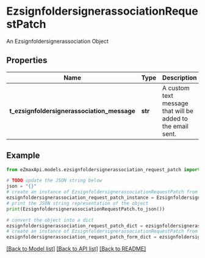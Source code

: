 # EzsignfoldersignerassociationRequestPatch

An Ezsignfoldersignerassociation Object

## Properties

Name | Type | Description | Notes
------------ | ------------- | ------------- | -------------
**t_ezsignfoldersignerassociation_message** | **str** | A custom text message that will be added to the email sent. | [optional] 

## Example

```python
from eZmaxApi.models.ezsignfoldersignerassociation_request_patch import EzsignfoldersignerassociationRequestPatch

# TODO update the JSON string below
json = "{}"
# create an instance of EzsignfoldersignerassociationRequestPatch from a JSON string
ezsignfoldersignerassociation_request_patch_instance = EzsignfoldersignerassociationRequestPatch.from_json(json)
# print the JSON string representation of the object
print(EzsignfoldersignerassociationRequestPatch.to_json())

# convert the object into a dict
ezsignfoldersignerassociation_request_patch_dict = ezsignfoldersignerassociation_request_patch_instance.to_dict()
# create an instance of EzsignfoldersignerassociationRequestPatch from a dict
ezsignfoldersignerassociation_request_patch_form_dict = ezsignfoldersignerassociation_request_patch.from_dict(ezsignfoldersignerassociation_request_patch_dict)
```
[[Back to Model list]](../README.md#documentation-for-models) [[Back to API list]](../README.md#documentation-for-api-endpoints) [[Back to README]](../README.md)


